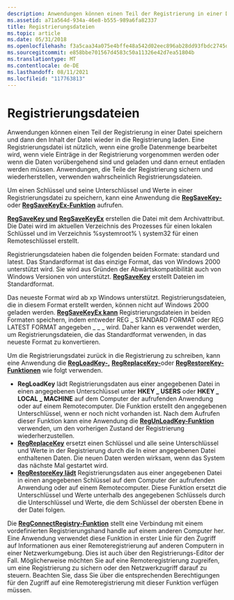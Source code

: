 ```yaml
---
description: Anwendungen können einen Teil der Registrierung in einer Datei speichern und dann den Inhalt der Datei wieder in die Registrierung laden.
ms.assetid: a71a564d-934a-46e8-b555-989a6fa82337
title: Registrierungsdateien
ms.topic: article
ms.date: 05/31/2018
ms.openlocfilehash: f3a5caa34a075e4bffe48a542d02eec896ab28dd93fbdc2745dbc5a08effb9d3
ms.sourcegitcommit: e858bbe701567d4583c50a11326e42d7ea51804b
ms.translationtype: MT
ms.contentlocale: de-DE
ms.lasthandoff: 08/11/2021
ms.locfileid: "117763813"
---
```

# <a name="registry-files"></a>Registrierungsdateien

Anwendungen können einen Teil der Registrierung in einer Datei speichern und dann den Inhalt der Datei wieder in die Registrierung laden. Eine Registrierungsdatei ist nützlich, wenn eine große Datenmenge bearbeitet wird, wenn viele Einträge in der Registrierung vorgenommen werden oder wenn die Daten vorübergehend sind und geladen und dann erneut entladen werden müssen. Anwendungen, die Teile der Registrierung sichern und wiederherstellen, verwenden wahrscheinlich Registrierungsdateien.

Um einen Schlüssel und seine Unterschlüssel und Werte in einer Registrierungsdatei zu speichern, kann eine Anwendung die [**RegSaveKey-**](/windows/desktop/api/Winreg/nf-winreg-regsavekeya) oder [**RegSaveKeyEx-Funktion**](/windows/desktop/api/Winreg/nf-winreg-regsavekeyexa) aufrufen.

[**RegSaveKey und**](/windows/desktop/api/Winreg/nf-winreg-regsavekeya) [**RegSaveKeyEx**](/windows/desktop/api/Winreg/nf-winreg-regsavekeyexa) erstellen die Datei mit dem Archivattribut. Die Datei wird im aktuellen Verzeichnis des Prozesses für einen lokalen Schlüssel und im Verzeichnis %systemroot% \\ system32 für einen Remoteschlüssel erstellt.

Registrierungsdateien haben die folgenden beiden Formate: standard und latest. Das Standardformat ist das einzige Format, das von Windows 2000 unterstützt wird. Sie wird aus Gründen der Abwärtskompatibilität auch von Windows Versionen von unterstützt. [**RegSaveKey**](/windows/desktop/api/Winreg/nf-winreg-regsavekeya) erstellt Dateien im Standardformat.

Das neueste Format wird ab xp Windows unterstützt. Registrierungsdateien, die in diesem Format erstellt werden, können nicht auf Windows 2000 geladen werden. [**RegSaveKeyEx kann**](/windows/desktop/api/Winreg/nf-winreg-regsavekeyexa) Registrierungsdateien in beiden Formaten speichern, indem entweder REG \_ STANDARD FORMAT oder REG LATEST FORMAT angegeben \_ \_ \_ wird. Daher kann es verwendet werden, um Registrierungsdateien, die das Standardformat verwenden, in das neueste Format zu konvertieren.

Um die Registrierungsdatei zurück in die Registrierung zu schreiben, kann eine Anwendung die [**RegLoadKey-,**](/windows/desktop/api/Winreg/nf-winreg-regloadkeya) [**RegReplaceKey-**](/windows/desktop/api/Winreg/nf-winreg-regreplacekeya)oder [**RegRestoreKey-Funktionen**](/windows/desktop/api/Winreg/nf-winreg-regrestorekeya) wie folgt verwenden.

-   **RegLoadKey** lädt Registrierungsdaten aus einer angegebenen Datei in einen angegebenen Unterschlüssel unter **HKEY \_ USERS** oder **HKEY \_ LOCAL \_ MACHINE** auf dem Computer der aufrufenden Anwendung oder auf einem Remotecomputer. Die Funktion erstellt den angegebenen Unterschlüssel, wenn er noch nicht vorhanden ist. Nach dem Aufrufen dieser Funktion kann eine Anwendung die [**RegUnLoadKey-Funktion**](/windows/desktop/api/Winreg/nf-winreg-regunloadkeya) verwenden, um den vorherigen Zustand der Registrierung wiederherzustellen.
-   [**RegReplaceKey**](/windows/desktop/api/Winreg/nf-winreg-regreplacekeya) ersetzt einen Schlüssel und alle seine Unterschlüssel und Werte in der Registrierung durch die In einer angegebenen Datei enthaltenen Daten. Die neuen Daten werden wirksam, wenn das System das nächste Mal gestartet wird.
-   [**RegRestoreKey lädt**](/windows/desktop/api/Winreg/nf-winreg-regrestorekeya) Registrierungsdaten aus einer angegebenen Datei in einen angegebenen Schlüssel auf dem Computer der aufrufenden Anwendung oder auf einem Remotecomputer. Diese Funktion ersetzt die Unterschlüssel und Werte unterhalb des angegebenen Schlüssels durch die Unterschlüssel und Werte, die dem Schlüssel der obersten Ebene in der Datei folgen.

Die [**RegConnectRegistry-Funktion**](/windows/desktop/api/Winreg/nf-winreg-regconnectregistrya) stellt eine Verbindung mit einem vordefinierten Registrierungshand handle auf einem anderen Computer her. Eine Anwendung verwendet diese Funktion in erster Linie für den Zugriff auf Informationen aus einer Remoteregistrierung auf anderen Computern in einer Netzwerkumgebung. Dies ist auch über den Registrierungs-Editor der Fall. Möglicherweise möchten Sie auf eine Remoteregistrierung zugreifen, um eine Registrierung zu sichern oder den Netzwerkzugriff darauf zu steuern. Beachten Sie, dass Sie über die entsprechenden Berechtigungen für den Zugriff auf eine Remoteregistrierung mit dieser Funktion verfügen müssen.

 

 



